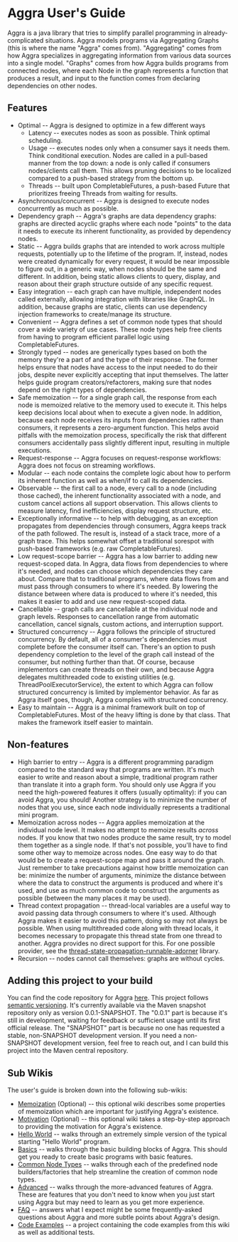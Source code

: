 # Aggra User's Guide

Aggra is a java library that tries to simplify parallel programming in already-complicated situations. Aggra models programs via Aggregating Graphs (this is where the name "Aggra" comes from). "Aggregating" comes from how Aggra specializes in aggregating information from various data sources into a single model. "Graphs" comes from how Aggra builds programs from connected nodes, where each Node in the graph represents a function that produces a result, and input to the function comes from declaring dependencies on other nodes.

## Features

* Optimal -- Aggra is designed to optimize in a few different ways
    * Latency -- executes nodes as soon as possible. Think optimal scheduling.
    * Usage -- executes nodes only when a consumer says it needs them. Think conditional execution. Nodes are called in a pull-based manner from the top down: a node is only called if consumers nodes/clients call them. This allows pruning decisions to be localized compared to a push-based strategy from the bottom up.
    * Threads -- built upon CompletableFutures, a push-based Future that prioritizes freeing Threads from waiting for results.
* Asynchronous/concurrent -- Aggra is designed to execute nodes concurrently as much as possible.
* Dependency graph -- Aggra's graphs are data dependency graphs: graphs are directed acyclic graphs where each node "points" to the data it needs to execute its inherent functionality, as provided by dependency nodes.
* Static -- Aggra builds graphs that are intended to work across multiple requests, potentially up to the lifetime of the program. If, instead, nodes were created dynamically for every request, it would be near impossible to figure out, in a generic way, when nodes should be the same and different. In addition, being static allows clients to query, display, and reason about their graph structure outside of any specific request.
* Easy integration -- each graph can have multiple, independent nodes called externally, allowing integration with libraries like GraphQL. In addition, because graphs are static, clients can use dependency injection frameworks to create/manage its structure.
* Convenient -- Aggra defines a set of common node types that should cover a wide variety of use cases. These node types help free clients from having to program efficient parallel logic using CompletableFutures.
* Strongly typed -- nodes are generically types based on both the memory they're a part of and the type of their response. The former helps ensure that nodes have access to the input needed to do their jobs, despite never explicitly accepting that input themselves. The latter helps guide program creators/refactorers, making sure that nodes depend on the right types of dependencies.
* Safe memoization -- for a single graph call, the response from each node is memoized relative to the memory used to execute it. This helps keep decisions local about when to execute a given node. In addition, because each node receives its inputs from dependencies rather than consumers, it represents a zero-argument function. This helps avoid pitfalls with the memoization process, specifically the risk that different consumers accidentally pass slightly different input, resulting in multiple executions.
* Request-response -- Aggra focuses on request-response workflows: Aggra does not focus on streaming workflows.
* Modular -- each node contains the complete logic about how to perform its inherent function as well as when/if to call its dependencies.
* Observable -- the first call to a node, every call to a node (including those cached), the inherent functionality associated with a node, and custom cancel actions all support observation. This allows clients to measure latency, find inefficiencies, display request structure, etc.
* Exceptionally informative -- to help with debugging, as an exception propagates from dependencies through consumers, Aggra keeps track of the path followed. The result is, instead of a stack trace, more of a graph trace. This helps somewhat offset a traditional sorespot with push-based frameworks (e.g. raw CompletableFutures).
* Low request-scope barrier -- Aggra has a low barrier to adding new request-scoped data. In Aggra, data flows from dependencies to where it's needed, and nodes can choose which dependencies they care about. Compare that to traditional programs, where data flows from and must pass through consumers to where it's needed. By lowering the distance between where data is produced to where it's needed, this makes it easier to add and use new request-scoped data. 
* Cancellable -- graph calls are cancellable at the individual node and graph levels. Responses to cancellation range from automatic cancellation, cancel signals, custom actions, and interruption support.
* Structured concurrency -- Aggra follows the principle of structured concurrency. By default, all of a consumer's dependencies must complete before the consumer itself can. There's an option to push dependency completion to the level of the graph call instead of the consumer, but nothing further than that. Of course, because implementors can create threads on their own, and because Aggra delegates multithreaded code to existing utilities (e.g. ThreadPoolExecutorService), the extent to which Aggra can follow structured concurrency is limited by implementor behavior. As far as Aggra itself goes, though, Aggra complies with structured concurrency.
* Easy to maintain -- Aggra is a minimal framework built on top of CompletableFutures. Most of the heavy lifting is done by that class. That makes the framework itself easier to maintain.

## Non-features

* High barrier to entry -- Aggra is a different programming paradigm compared to the standard way that programs are written. It's much easier to write and reason about a simple, traditional program rather than translate it into a graph form. You should only use Aggra if you need the high-powered features it offers (usually optimality): if you can avoid Aggra, you should! Another strategy is to minimize the number of nodes that you use, since each node individually represents a traditional mini program.
* Memoization across nodes -- Aggra applies memoization at the individual node level. It makes no attempt to memoize results *across* nodes. If you know that two nodes produce the same result, try to model them together as a single node. If that's not possible, you'll have to find some other way to memoize across nodes. One easy way to do that would be to create a request-scope map and pass it around the graph. Just remember to take precautions against how brittle memoization can be: minimize the number of arguments, minimize the distance between where the data to construct the arguments is produced and where it's used, and use as much common code to construct the arguments as possible (between the many places it may be used).
* Thread context propagation -- thread-local variables are a useful way to avoid passing data through consumers to where it's used. Although Aggra makes it easier to avoid this pattern, doing so may not always be possible. When using multithreaded code along with thread locals, it becomes necessary to propagate this thread state from one thread to another. Aggra provides no direct support for this. For one possible provider, see the [thread-state-propagation-runnable-adorner](https://github.com/graydavid/thread-state-propagation-runnable-adorner) library.
* Recursion -- nodes cannot call themselves: graphs are without cycles.

## Adding this project to your build

You can find the code repository for Aggra [here](https://github.com/graydavid/aggra). This project follows [semantic versioning](https://semver.org/). It's currently available via the Maven snapshot repository only as version 0.0.1-SNAPSHOT. The "0.0.1" part is because it's still in development, waiting for feedback or sufficient usage until its first official release. The "SNAPSHOT" part is because no one has requested a stable, non-SNAPSHOT development version. If you need a non-SNAPSHOT development version, feel free to reach out, and I can build this project into the Maven central repository.

## Sub Wikis

The user's guide is broken down into the following sub-wikis:

* [Memoization](https://github.com/graydavid/aggra-guide/blob/gh-pages/motivation/memoization.html) (Optional) -- this optional wiki describes some properties of memoization which are important for justifying Aggra's existence.
* [Motivation](https://github.com/graydavid/aggra-guide/blob/gh-pages/motivation/motivation.html) (Optional) -- this optional wiki takes a step-by-step approach to providing the motivation for Aggra's existence.
* [Hello World](https://github.com/graydavid/aggra-guide/blob/gh-pages/hello-world/hello-world.html) -- walks through an extremely simple version of the typical starting "Hello World" program.
* [Basics](https://github.com/graydavid/aggra-guide/blob/gh-pages/basics/basics.html) -- walks through the basic building blocks of Aggra. This should get you ready to create basic programs with basic features.
* [Common Node Types](https://github.com/graydavid/aggra-guide/blob/gh-pages/common/common.html) -- walks through each of the predefined node builders/factories that help streamline the creation of common node types.
* [Advanced](https://github.com/graydavid/aggra-guide/blob/gh-pages/advanced/advanced.html) -- walks through the more-advanced features of Aggra. These are features that you don't need to know when you just start using Aggra but may need to learn as you get more experience.
* [FAQ](https://github.com/graydavid/aggra-guide/blob/gh-pages/faq/faq.html) -- answers what I expect might be some frequently-asked questions about Aggra and more subtle points about Aggra's design.
* [Code Examples](https://github.com/graydavid/aggra-examples) -- a project containing the code examples from this wiki as well as additional tests.
